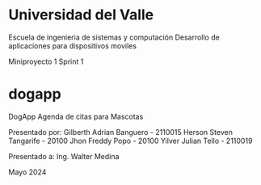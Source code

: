 # Universidad del Valle
  Escuela de ingenieria de sistemas y computación
  Desarrollo de aplicaciones para dispositivos moviles
  
Miniproyecto 1
Sprint 1
# dogapp
 DogApp  Agenda de citas para Mascotas

Presentado por:
 Gilberth Adrian Banguero - 2110015
 Herson Steven Tangarife - 20100
 Jhon Freddy Popo - 20100
 Yilver Julian Tello - 2110019

Presentado a:
 Ing. Walter Medina

Mayo 2024
